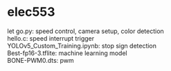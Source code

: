 # elec553
  let go.py: speed control, camera setup, color detection  
  hello.c:  speed interrupt trigger   
  YOLOv5_Custom_Training.ipynb: stop sign detection  
  Best-fp16-3.tflite: machine learning model  
  BONE-PWM0.dts: pwm  
